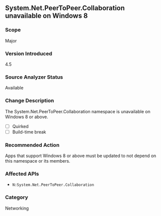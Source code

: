 ## System.Net.PeerToPeer.Collaboration unavailable on Windows 8

### Scope
Major

### Version Introduced
4.5

### Source Analyzer Status
Available

### Change Description

The System.Net.PeerToPeer.Collaboration namespace is unavailable on Windows 8 or above.

- [ ] Quirked
- [ ] Build-time break

### Recommended Action
Apps that support Windows 8 or above must be updated to not depend on this namespace or its members.

### Affected APIs
* `N:System.Net.PeerToPeer.Collaboration`

### Category
Networking

<!-- breaking change id: 11 -->
